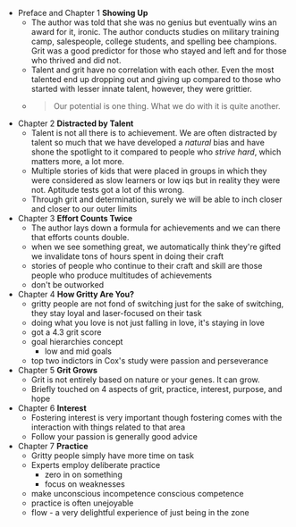 - Preface and Chapter 1 **Showing Up**
	- The author was told that she was no genius but eventually wins an award for it, ironic. The author conducts studies on military training camp, salespeople, college students, and spelling bee champions. Grit was a good predictor for those who stayed and left and for those who thrived and did not.
	- Talent and grit have no correlation with each other. Even the most talented end up dropping out and giving up compared to those who started with lesser innate talent, however, they were grittier.
	- > Our potential is one thing. What we do with it is quite another.
- Chapter 2 **Distracted by Talent**
	- Talent is not all there is to achievement. We are often distracted by talent so much that we have developed a *natural* bias and have shone the spotlight to it compared to people who *strive hard*, which matters more, a lot more.
	- Multiple stories of kids that were placed in groups in which they were considered as slow learners or low iqs but in reality they were not. Aptitude tests got a lot of this wrong.
	- Through grit and determination, surely we will be able to inch closer and closer to our outer limits
- Chapter 3 **Effort Counts Twice**
	- The author lays down a formula for achievements and we can there that efforts counts double.
	- when we see something great, we automatically think they're gifted we invalidate tons of hours spent in doing their craft
	- stories of people who continue to their craft and skill are those people who produce multitudes of achievements
	- don't be outworked
- Chapter 4 **How Gritty Are You?**
	- gritty people are not fond of switching just for the sake of switching, they stay loyal and laser-focused on their task
	- doing what you love is not just falling in love, it's staying in love
	- got a 4.3 grit score
	- goal hierarchies concept
		- low and mid goals
	- top two indictors in Cox's study were passion and perseverance
- Chapter 5 **Grit Grows**
	- Grit is not entirely based on nature or your genes. It can grow.
	- Briefly touched on 4 aspects of grit, practice, interest, purpose, and hope
- Chapter 6 **Interest**
	- Fostering interest is very important though fostering comes with the interaction with things related to that area
	- Follow your passion is generally good advice
- Chapter 7 **Practice**
	- Gritty people simply have more time on task
	- Experts employ deliberate practice
		- zero in on something
		- focus on weaknesses
	- make unconscious incompetence conscious competence
	- practice is often unejoyable
	- flow - a very delightful experience of just being in the zone
